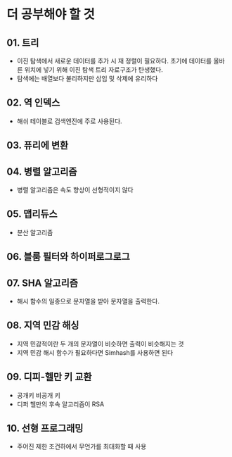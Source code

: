 # 더 공부해야 할 것

## 01. 트리

- 이진 탐색에서 새로운 데이터를 추가 시 재 정렬이 필요하다. 초기에 데이터를 올바른 위치에 넣기 위해 이진 탐색 트리 자료구조가 탄생했다.
- 탐색에는 배열보다 불리하지만 삽입 및 삭제에 유리하다

## 02. 역 인덱스

- 해쉬 테이블로 검색엔진에 주로 사용된다.

## 03. 퓨리에 변환

## 04. 병렬 알고리즘

- 병렬 알고리즘은 속도 향상이 선형적이지 않다

## 05. 맵리듀스

- 분산 알고리즘

## 06. 블룸 필터와 하이퍼로그로그

## 07. SHA 알고리즘

- 해시 함수의 일종으로 문자열을 받아 문자열을 출력한다.

## 08. 지역 민감 해싱

- 지역 민감적이란 두 개의 문자열이 비슷하면 출력이 비슷해지는 것
- 지역 민감 해시 함수가 필요하다면 Simhash를 사용하면 된다

## 09. 디피-헬만 키 교환

- 공개키 비공개 키
- 디퍼 헬만의 후속 알고리즘이 RSA

## 10. 선형 프로그래밍

- 주어진 제한 조건하에서 무언가를 최대화할 때 사용
